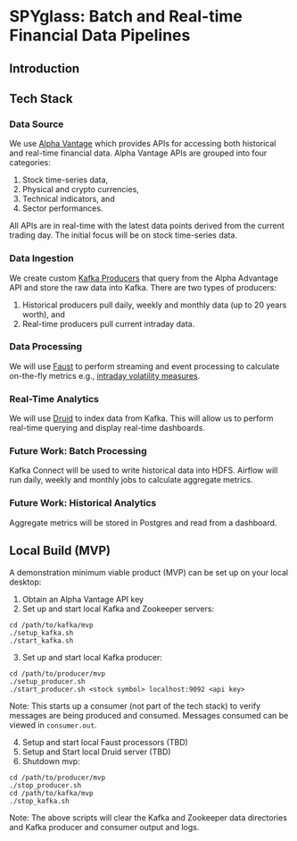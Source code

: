 # SPYglass: Batch and Real-time Financial Data Pipelines

## Introduction

## Tech Stack

### Data Source

We use [Alpha Vantage](https://www.alphavantage.co) which provides APIs for accessing both historical and real-time financial data. Alpha Vantage APIs are grouped into four categories:
1. Stock time-series data,
2. Physical and crypto currencies,
3. Technical indicators, and
4. Sector performances.

All APIs are in real-time with the latest data points derived from the current trading day. The initial focus will be on stock time-series data.

### Data Ingestion

We create custom [Kafka Producers](https://kafka.apache.org/10/javadoc/org/apache/kafka/clients/producer/KafkaProducer.html) that query from the Alpha Advantage API and store the raw data into Kafka. There are two types of producers:
1. Historical producers pull daily, weekly and monthly data (up to 20 years worth), and
2. Real-time producers pull current intraday data.

### Data Processing

We will use [Faust](https://github.com/robinhood/faust) to perform streaming and event processing to calculate on-the-fly metrics e.g., [intraday volatility measures](https://eranraviv.com/intraday-volatility-measures/).

### Real-Time Analytics

We will use [Druid](https://druid.apache.org/docs/latest/tutorials/index.html) to index data from Kafka. This will allow us to perform real-time querying and display real-time dashboards.

### Future Work: Batch Processing

Kafka Connect will be used to write historical data into HDFS. Airflow will run daily, weekly and monthly jobs to calculate aggregate metrics.

### Future Work: Historical Analytics

Aggregate metrics will be stored in Postgres and read from a dashboard.

## Local Build (MVP)

A demonstration minimum viable product (MVP) can be set up on your local desktop:

1. Obtain an Alpha Vantage API key
2. Set up and start local Kafka and Zookeeper servers:
```
cd /path/to/kafka/mvp
./setup_kafka.sh
./start_kafka.sh
```
3. Set up and start local Kafka producer:
```
cd /path/to/producer/mvp
./setup_producer.sh
./start_producer.sh <stock symbol> localhost:9092 <api key>
```
Note: This starts up a consumer (not part of the tech stack) to verify messages are being produced and consumed. Messages consumed can be viewed in `consumer.out`.

4. Setup and start local Faust processors (TBD)
5. Setup and Start local Druid server (TBD)
6. Shutdown mvp:
```
cd /path/to/producer/mvp
./stop_producer.sh
cd /path/to/kafka/mvp
./stop_kafka.sh
```
Note: The above scripts will clear the Kafka and Zookeeper data directories and Kafka producer and consumer output and logs.